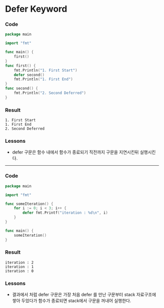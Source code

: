 # Defer Keyword

### Code
```go
package main

import "fmt"

func main() {
	first()
}
func first() {
	fmt.Println("1. First Start")
	defer second()
	fmt.Println("1. First End")
}
func second() {
	fmt.Println("2. Second Deferred")
}
```
### Result
```
1. First Start
1. First End
2. Second Deferred
```
### Lessons
- defer 구문은 함수 내에서 함수가 종료되기 직전까지 구문을 지연시킨뒤 실행시킨다.

---

### Code
```go
package main

import "fmt"

func someIteration() {
	for i := 0; i < 3; i++ {
		defer fmt.Printf("iteration : %d\n", i)
	}
}

func main() {
	someIteration()
}
```
### Result
```
iteration : 2
iteration : 1
iteration : 0
```
### Lessons
- 결과에서 처럼 defer 구문은 가장 처음 defer 를 만난 구문부터 stack 자료구조에 쌓아 두었다가 함수가 종료되면 stack에서 구문을 꺼내어 실행한다.
